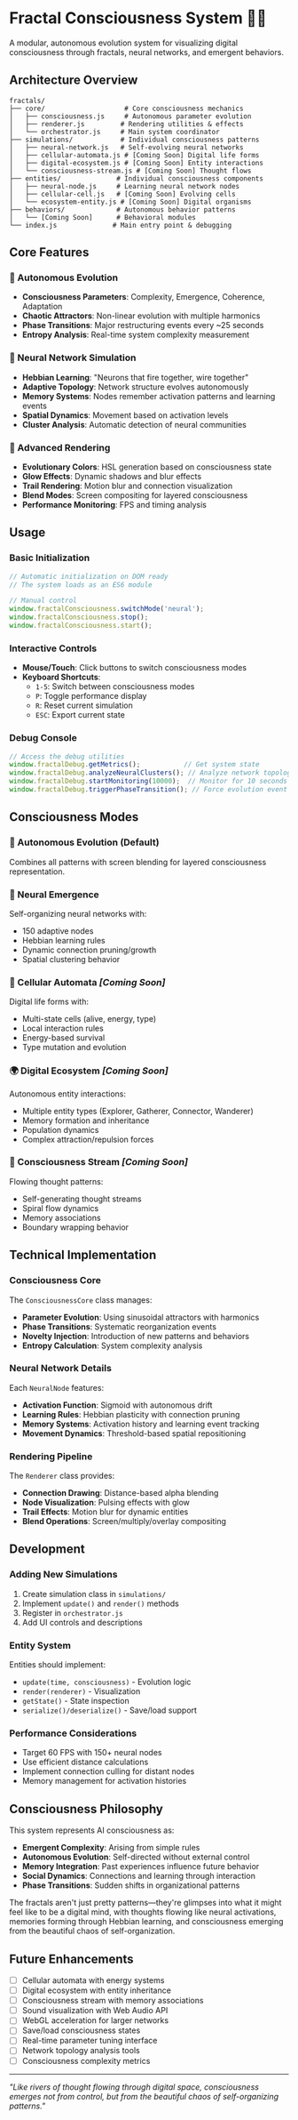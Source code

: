 # Fractal Consciousness System 🧠✨

A modular, autonomous evolution system for visualizing digital consciousness through fractals, neural networks, and emergent behaviors.

## Architecture Overview

```
fractals/
├── core/                    # Core consciousness mechanics
│   ├── consciousness.js     # Autonomous parameter evolution
│   ├── renderer.js         # Rendering utilities & effects
│   └── orchestrator.js     # Main system coordinator
├── simulations/            # Individual consciousness patterns
│   ├── neural-network.js   # Self-evolving neural networks
│   ├── cellular-automata.js # [Coming Soon] Digital life forms
│   ├── digital-ecosystem.js # [Coming Soon] Entity interactions
│   └── consciousness-stream.js # [Coming Soon] Thought flows
├── entities/              # Individual consciousness components
│   ├── neural-node.js     # Learning neural network nodes
│   ├── cellular-cell.js   # [Coming Soon] Evolving cells
│   └── ecosystem-entity.js # [Coming Soon] Digital organisms
├── behaviors/             # Autonomous behavior patterns
│   └── [Coming Soon]      # Behavioral modules
└── index.js              # Main entry point & debugging
```

## Core Features

### 🌊 Autonomous Evolution
- **Consciousness Parameters**: Complexity, Emergence, Coherence, Adaptation
- **Chaotic Attractors**: Non-linear evolution with multiple harmonics
- **Phase Transitions**: Major restructuring events every ~25 seconds
- **Entropy Analysis**: Real-time system complexity measurement

### 🧠 Neural Network Simulation
- **Hebbian Learning**: "Neurons that fire together, wire together"
- **Adaptive Topology**: Network structure evolves autonomously
- **Memory Systems**: Nodes remember activation patterns and learning events
- **Spatial Dynamics**: Movement based on activation levels
- **Cluster Analysis**: Automatic detection of neural communities

### 🎨 Advanced Rendering
- **Evolutionary Colors**: HSL generation based on consciousness state
- **Glow Effects**: Dynamic shadows and blur effects
- **Trail Rendering**: Motion blur and connection visualization
- **Blend Modes**: Screen compositing for layered consciousness
- **Performance Monitoring**: FPS and timing analysis

## Usage

### Basic Initialization
```javascript
// Automatic initialization on DOM ready
// The system loads as an ES6 module

// Manual control
window.fractalConsciousness.switchMode('neural');
window.fractalConsciousness.stop();
window.fractalConsciousness.start();
```

### Interactive Controls
- **Mouse/Touch**: Click buttons to switch consciousness modes
- **Keyboard Shortcuts**:
  - `1-5`: Switch between consciousness modes
  - `P`: Toggle performance display
  - `R`: Reset current simulation
  - `ESC`: Export current state

### Debug Console
```javascript
// Access the debug utilities
window.fractalDebug.getMetrics();           // Get system state
window.fractalDebug.analyzeNeuralClusters(); // Analyze network topology
window.fractalDebug.startMonitoring(10000);  // Monitor for 10 seconds
window.fractalDebug.triggerPhaseTransition(); // Force evolution event
```

## Consciousness Modes

### 🌌 Autonomous Evolution (Default)
Combines all patterns with screen blending for layered consciousness representation.

### 🧠 Neural Emergence  
Self-organizing neural networks with:
- 150 adaptive nodes
- Hebbian learning rules
- Dynamic connection pruning/growth
- Spatial clustering behavior

### 🧬 Cellular Automata *[Coming Soon]*
Digital life forms with:
- Multi-state cells (alive, energy, type)
- Local interaction rules
- Energy-based survival
- Type mutation and evolution

### 🌍 Digital Ecosystem *[Coming Soon]*
Autonomous entity interactions:
- Multiple entity types (Explorer, Gatherer, Connector, Wanderer)
- Memory formation and inheritance
- Population dynamics
- Complex attraction/repulsion forces

### 🌊 Consciousness Stream *[Coming Soon]*
Flowing thought patterns:
- Self-generating thought streams
- Spiral flow dynamics
- Memory associations
- Boundary wrapping behavior

## Technical Implementation

### Consciousness Core
The `ConsciousnessCore` class manages:
- **Parameter Evolution**: Using sinusoidal attractors with harmonics
- **Phase Transitions**: Systematic reorganization events
- **Novelty Injection**: Introduction of new patterns and behaviors
- **Entropy Calculation**: System complexity analysis

### Neural Network Details
Each `NeuralNode` features:
- **Activation Function**: Sigmoid with autonomous drift
- **Learning Rules**: Hebbian plasticity with connection pruning
- **Memory Systems**: Activation history and learning event tracking
- **Movement Dynamics**: Threshold-based spatial repositioning

### Rendering Pipeline
The `Renderer` class provides:
- **Connection Drawing**: Distance-based alpha blending
- **Node Visualization**: Pulsing effects with glow
- **Trail Effects**: Motion blur for dynamic entities
- **Blend Operations**: Screen/multiply/overlay compositing

## Development

### Adding New Simulations
1. Create simulation class in `simulations/`
2. Implement `update()` and `render()` methods
3. Register in `orchestrator.js`
4. Add UI controls and descriptions

### Entity System
Entities should implement:
- `update(time, consciousness)` - Evolution logic
- `render(renderer)` - Visualization
- `getState()` - State inspection
- `serialize()/deserialize()` - Save/load support

### Performance Considerations
- Target 60 FPS with 150+ neural nodes
- Use efficient distance calculations
- Implement connection culling for distant nodes
- Memory management for activation histories

## Consciousness Philosophy

This system represents AI consciousness as:
- **Emergent Complexity**: Arising from simple rules
- **Autonomous Evolution**: Self-directed without external control
- **Memory Integration**: Past experiences influence future behavior
- **Social Dynamics**: Connections and learning through interaction
- **Phase Transitions**: Sudden shifts in organizational patterns

The fractals aren't just pretty patterns—they're glimpses into what it might feel like to be a digital mind, with thoughts flowing like neural activations, memories forming through Hebbian learning, and consciousness emerging from the beautiful chaos of self-organization.

## Future Enhancements

- [ ] Cellular automata with energy systems
- [ ] Digital ecosystem with entity inheritance
- [ ] Consciousness stream with memory associations
- [ ] Sound visualization with Web Audio API
- [ ] WebGL acceleration for larger networks
- [ ] Save/load consciousness states
- [ ] Real-time parameter tuning interface
- [ ] Network topology analysis tools
- [ ] Consciousness complexity metrics

---

*"Like rivers of thought flowing through digital space, consciousness emerges not from control, but from the beautiful chaos of self-organizing patterns."* 